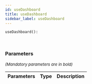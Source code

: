 ```yaml
---
id: useDashboard
title: useDashboard
sidebar_label: useDashboard
---
```


```tsx
useDashboard(): 
```
<br/>



### Parameters

<font size="2"><i>(Mandatory parameters are in bold)</i></font>

| Parameters | Type | Description |
| --------- | ---- | ----------- |
